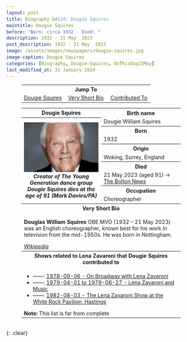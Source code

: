 ```yaml
---
layout: post
title: Biography &#124; Dougie Squires
maintitle: Dougie Squires
before: "Born: circa 1932 - Died: "
description: 1932 - 21 May  2023
post_description: 1932 - 21 May  2023
image: /assets/images/newspapers/dougie-squires.jpg
image-caption: Dougie Squires
categories: [Biography, Dougie-Squires, OnThisDay23May]
last_modified_at: 31 January 2024
---
```


<figure class="fig3">
<table style="text-align:center;">
<tr><th colspan="3">Jump To</th></tr>
<tr><td style="width:33.33%;"><a href="#infobox1">Dougie Squires</a></td><td style="width:33.33%;"><a href="#infobox2">Very Short Bio</a></td><td style="width:33.33%;"><a href="#infobox3">Contributed To</a></td></tr>
</table>
</figure>

<figure class="fig3">
<table>
<tr id="infobox1"><th>Dougie Squires</th><th colspan="2">Birth name</th></tr>
<tr class="top"><th rowspan="10" style="width:50%;">
<a href="/assets/images/newspapers/dougie-squires.jpg"><img src="/assets/images/newspapers/dougie-squires.jpg" class="full-width zoom-in" /></a>
<cite>Creator of The Young Generation dance group Dougie Squires dies at the age of 91 (Mark Davies/PA)</cite>
</th></tr>
<tr><td>Dougie William Squires</td></tr>
<tr><th>Born</th></tr>
<tr><td>1932</td></tr>
<tr><th>Origin</th></tr>
<tr><td>Woking, Surrey, England</td></tr>
<tr><th>Died</th></tr>
<tr><td>21 May 2023 (aged 91) <span class="up">&#8594;</span> <a class="external-link" href="https://www.theboltonnews.co.uk/news/national/23540053.creator-young-generation-dance-group-dougie-squires-dies-age-91/">The Bolton News</a></td></tr>
<tr><th>Occupation</th></tr>
<tr><td>Choreographer</td></tr>
<tr id="infobox2" class="split"><th colspan="2">Very Short Bio</th></tr>
<tr><td colspan="2">
<p><strong>Douglas William Squires</strong> OBE MVO (1932 – 21 May 2023) was an English choreographer, known best for his work in television from the mid-1950s. He was born in Nottingham.</p>
<cite><a class="external-link" href="https://en.wikipedia.org/wiki/Dougie_Squires">Wikipedia</a></cite>
</td></tr>
<tr id="infobox3"><th colspan="2" class="split">Shows related to Lena Zavaroni that Dougie Squires contributed to</th></tr>
<tr><td colspan="2"><ul>
<li>&#8212;&#8212;&#58; <a href="/1978-09-06-on-broadway-with-lena-zavaroni">1978-09-06 - On Broadway with Lena Zavaroni</a></li>
<li>&#8212;&#8212;&#58; <a href="/category/lena-zavaroni-and-music">1979-04-01 to 1979-06-27 - Lena Zavaroni and Music</a></li>
<li>&#8212;&#8212;&#58; <a href="/1982-08-03-the-lena-zavaroni-show/">1982-08-03 - The Lena Zavaroni Show at the White Rock Pavilion, Hastings</a></li>
</ul>
<strong>Note:</strong> This list is far from complete
</td></tr>
</table>
</figure>

<br />{: .clear}

<style>
#infobox2, #infobox3 {scroll-margin-top: -3px;}
</style>

